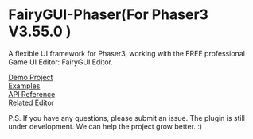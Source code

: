 FairyGUI-Phaser(For Phaser3 V3.55.0 )
====

A flexible UI framework for Phaser3, working with the FREE professional Game UI Editor: FairyGUI Editor.

[Demo Project](https://github.com/akeboshi1/fairygui-phaser-test.git)   
[Examples](https://apowogames.github.io/FairyGUI-Phaser/publish/)   
[API Reference](https://www.fairygui.com/learn)   
[Related Editor](https://www.fairygui.com/download)   


P.S. If you have any questions, please submit an issue. The plugin is still under development. We can help the project grow better. :)
